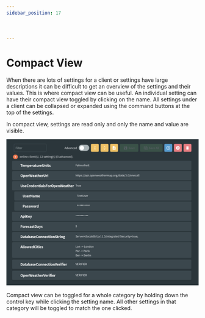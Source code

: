 ```yaml
---
sidebar_position: 17



---
```


# Compact View

When there are lots of settings for a client or settings have large descriptions it can be difficult to get an overview of the settings and their values. This is where compact view can be useful. An individual setting can have their compact view toggled by clicking on the name. All settings under a client can be collapsed or expanded using the command buttons at the top of the settings.

In compact view, settings are read only and only the name and value are visible.

![image-20230803143953713](../../static/img/image-20230803143953713.png)

Compact view can be toggled for a whole category by holding down the control key while clicking the setting name. All other settings in that category will be toggled to match the one clicked.